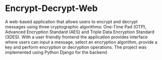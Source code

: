 ﻿# Encrypt-Decrypt-Web
 
A web-based application that allows users to encrypt and decrypt messages using three cryptographic algorithms: One-Time Pad (OTP), Advanced Encryption Standard (AES) and Triple Data Encryption Standard (3DES). With a user friendly frontend the application provides interface where users can input a message, select an encryption algorithm, provide a key and perform encryption or decryption operations. 
The project was implemented using Python Django for the backend 
